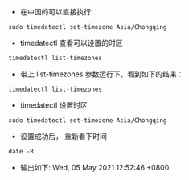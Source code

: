 - 在中国的可以直接执行:

```shell
sudo timedatectl set-timezone Asia/Chongqing
```

- timedatectl 查看可以设置的时区

```shell
timedatectl list-timezones
```

- 带上 list-timezones 参数运行下，看到如下的结果：

```shell
timedatectl list-timezones
```

- timedatectl 设置时区

```shell
sudo timedatectl set-timezone Asia/Chongqing
```

- 设置成功后， 重新看下时间

```shell
date -R
```

- 输出如下:
  Wed, 05 May 2021 12:52:46 +0800
